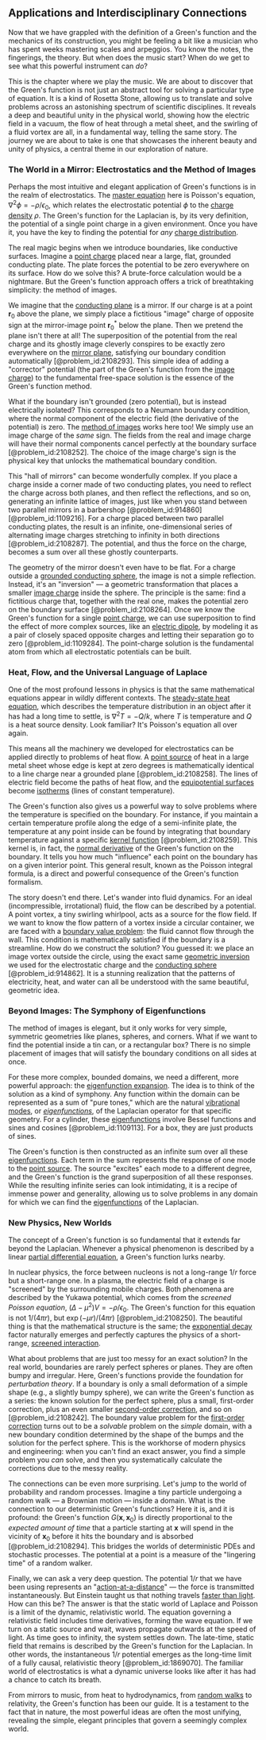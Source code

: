 ## Applications and Interdisciplinary Connections

Now that we have grappled with the definition of a Green's function and the mechanics of its construction, you might be feeling a bit like a musician who has spent weeks mastering scales and arpeggios. You know the notes, the fingerings, the theory. But when does the music start? When do we get to see what this powerful instrument can *do*?

This is the chapter where we play the music. We are about to discover that the Green's function is not just an abstract tool for solving a particular type of equation. It is a kind of Rosetta Stone, allowing us to translate and solve problems across an astonishing spectrum of scientific disciplines. It reveals a deep and beautiful unity in the physical world, showing how the electric field in a vacuum, the flow of heat through a metal sheet, and the swirling of a fluid vortex are all, in a fundamental way, telling the same story. The journey we are about to take is one that showcases the inherent beauty and unity of physics, a central theme in our exploration of nature.

### The World in a Mirror: Electrostatics and the Method of Images

Perhaps the most intuitive and elegant application of Green's functions is in the realm of electrostatics. The [master equation](@article_id:142465) here is Poisson's equation, $\nabla^2 \phi = -\rho/\epsilon_0$, which relates the electrostatic potential $\phi$ to the [charge density](@article_id:144178) $\rho$. The Green's function for the Laplacian is, by its very definition, the potential of a single point charge in a given environment. Once you have it, you have the key to finding the potential for *any* [charge distribution](@article_id:143906).

The real magic begins when we introduce boundaries, like conductive surfaces. Imagine a [point charge](@article_id:273622) placed near a large, flat, grounded conducting plate. The plate forces the potential to be zero everywhere on its surface. How do we solve this? A brute-force calculation would be a nightmare. But the Green's function approach offers a trick of breathtaking simplicity: the method of images.

We imagine that the [conducting plane](@article_id:263103) is a mirror. If our charge is at a point $\mathbf{r}_0$ above the plane, we simply place a fictitious "image" charge of opposite sign at the mirror-image point $\mathbf{r}_0^*$ below the plane. Then we pretend the plane isn't there at all! The superposition of the potential from the real charge and its ghostly image cleverly conspires to be exactly zero everywhere on the [mirror plane](@article_id:147623), satisfying our boundary condition automatically [@problem_id:2108293]. This simple idea of adding a "corrector" potential (the part of the Green's function from the [image charge](@article_id:266504)) to the fundamental free-space solution is the essence of the Green's function method.

What if the boundary isn't grounded (zero potential), but is instead electrically isolated? This corresponds to a Neumann boundary condition, where the normal component of the electric field (the derivative of the potential) is zero. The [method of images](@article_id:135741) works here too! We simply use an image charge of the *same* sign. The fields from the real and image charge will have their normal components cancel perfectly at the boundary surface [@problem_id:2108252]. The choice of the image charge's sign is the physical key that unlocks the mathematical boundary condition.

This "hall of mirrors" can become wonderfully complex. If you place a charge inside a corner made of two conducting plates, you need to reflect the charge across both planes, and then reflect the reflections, and so on, generating an infinite lattice of images, just like when you stand between two parallel mirrors in a barbershop [@problem_id:914860] [@problem_id:1109216]. For a charge placed between two parallel conducting plates, the result is an infinite, one-dimensional series of alternating image charges stretching to infinity in both directions [@problem_id:2108287]. The potential, and thus the force on the charge, becomes a sum over all these ghostly counterparts.

The geometry of the mirror doesn't even have to be flat. For a charge outside a [grounded conducting sphere](@article_id:271184), the image is not a simple reflection. Instead, it's an "inversion" — a geometric transformation that places a smaller [image charge](@article_id:266504) inside the sphere. The principle is the same: find a fictitious charge that, together with the real one, makes the potential zero on the boundary surface [@problem_id:2108264]. Once we know the Green's function for a single [point charge](@article_id:273622), we can use superposition to find the effect of more complex sources, like an [electric dipole](@article_id:262764), by modeling it as a pair of closely spaced opposite charges and letting their separation go to zero [@problem_id:1109284]. The point-charge solution is the fundamental atom from which all electrostatic potentials can be built.

### Heat, Flow, and the Universal Language of Laplace

One of the most profound lessons in physics is that the same mathematical equations appear in wildly different contexts. The [steady-state heat equation](@article_id:175592), which describes the temperature distribution in an object after it has had a long time to settle, is $\nabla^2 T = -Q/k$, where $T$ is temperature and $Q$ is a heat source density. Look familiar? It's Poisson's equation all over again.

This means all the machinery we developed for electrostatics can be applied directly to problems of heat flow. A [point source](@article_id:196204) of heat in a large metal sheet whose edge is kept at zero degrees is mathematically identical to a line charge near a grounded plane [@problem_id:2108258]. The lines of electric field become the paths of heat flow, and the [equipotential surfaces](@article_id:158180) become [isotherms](@article_id:151399) (lines of constant temperature).

The Green's function also gives us a powerful way to solve problems where the temperature is specified on the boundary. For instance, if you maintain a certain temperature profile along the edge of a semi-infinite plate, the temperature at any point inside can be found by integrating that boundary temperature against a specific [kernel function](@article_id:144830) [@problem_id:2108259]. This kernel is, in fact, the [normal derivative](@article_id:169017) of the Green's function on the boundary. It tells you how much "influence" each point on the boundary has on a given interior point. This general result, known as the Poisson integral formula, is a direct and powerful consequence of the Green's function formalism.

The story doesn't end there. Let's wander into fluid dynamics. For an ideal (incompressible, irrotational) fluid, the flow can be described by a potential. A point vortex, a tiny swirling whirlpool, acts as a source for the flow field. If we want to know the flow pattern of a vortex inside a circular container, we are faced with a [boundary value problem](@article_id:138259): the fluid cannot flow through the wall. This condition is mathematically satisfied if the boundary is a streamline. How do we construct the solution? You guessed it: we place an image vortex outside the circle, using the exact same [geometric inversion](@article_id:164645) we used for the electrostatic charge and the [conducting sphere](@article_id:266224) [@problem_id:914862]. It is a stunning realization that the patterns of electricity, heat, and water can all be understood with the same beautiful, geometric idea.

### Beyond Images: The Symphony of Eigenfunctions

The method of images is elegant, but it only works for very simple, symmetric geometries like planes, spheres, and corners. What if we want to find the potential inside a tin can, or a rectangular box? There is no simple placement of images that will satisfy the boundary conditions on all sides at once.

For these more complex, bounded domains, we need a different, more powerful approach: the [eigenfunction expansion](@article_id:150966). The idea is to think of the solution as a kind of symphony. Any function within the domain can be represented as a sum of "pure tones," which are the natural [vibrational modes](@article_id:137394), or *[eigenfunctions](@article_id:154211)*, of the Laplacian operator for that specific geometry. For a cylinder, these [eigenfunctions](@article_id:154211) involve Bessel functions and sines and cosines [@problem_id:1109113]. For a box, they are just products of sines.

The Green's function is then constructed as an infinite sum over all these [eigenfunctions](@article_id:154211). Each term in the sum represents the response of one mode to the [point source](@article_id:196204). The source "excites" each mode to a different degree, and the Green's function is the grand superposition of all these responses. While the resulting infinite series can look intimidating, it is a recipe of immense power and generality, allowing us to solve problems in any domain for which we can find the [eigenfunctions](@article_id:154211) of the Laplacian.

### New Physics, New Worlds

The concept of a Green's function is so fundamental that it extends far beyond the Laplacian. Whenever a physical phenomenon is described by a linear [partial differential equation](@article_id:140838), a Green's function lurks nearby.

In nuclear physics, the force between nucleons is not a long-range $1/r$ force but a short-range one. In a plasma, the electric field of a charge is "screened" by the surrounding mobile charges. Both phenomena are described by the Yukawa potential, which comes from the *screened Poisson equation*, $(\Delta - \mu^2)V = -\rho/\epsilon_0$. The Green's function for this equation is not $1/(4\pi r)$, but $\exp(-\mu r)/(4\pi r)$ [@problem_id:2108250]. The beautiful thing is that the mathematical structure is the same; the [exponential decay](@article_id:136268) factor naturally emerges and perfectly captures the physics of a short-range, [screened interaction](@article_id:135901).

What about problems that are just too messy for an exact solution? In the real world, boundaries are rarely perfect spheres or planes. They are often bumpy and irregular. Here, Green's functions provide the foundation for *perturbation theory*. If a boundary is only a small deformation of a simple shape (e.g., a slightly bumpy sphere), we can write the Green's function as a series: the known solution for the perfect sphere, plus a small, first-order correction, plus an even smaller [second-order correction](@article_id:155257), and so on [@problem_id:2108242]. The boundary value problem for the [first-order correction](@article_id:155402) turns out to be a *solvable* problem on the *simple* domain, with a new boundary condition determined by the shape of the bumps and the solution for the perfect sphere. This is the workhorse of modern physics and engineering: when you can't find an exact answer, you find a simple problem you *can* solve, and then you systematically calculate the corrections due to the messy reality.

The connections can be even more surprising. Let's jump to the world of probability and random processes. Imagine a tiny particle undergoing a random walk — a Brownian motion — inside a domain. What is the connection to our deterministic Green's functions? Here it is, and it is profound: the Green's function $G(\mathbf{x}, \mathbf{x}_0)$ is directly proportional to the *expected amount of time* that a particle starting at $\mathbf{x}$ will spend in the vicinity of $\mathbf{x}_0$ before it hits the boundary and is absorbed [@problem_id:2108294]. This bridges the worlds of deterministic PDEs and stochastic processes. The potential at a point is a measure of the "lingering time" of a random walker.

Finally, we can ask a very deep question. The potential $1/r$ that we have been using represents an "[action-at-a-distance](@article_id:263708)" — the force is transmitted instantaneously. But Einstein taught us that nothing travels [faster than light](@article_id:181765). How can this be? The answer is that the static world of Laplace and Poisson is a limit of the dynamic, relativistic world. The equation governing a relativistic field includes time derivatives, forming the wave equation. If we turn on a static source and wait, waves propagate outwards at the speed of light. As time goes to infinity, the system settles down. The late-time, static field that remains is described by the Green's function for the Laplacian. In other words, the instantaneous $1/r$ potential emerges as the long-time limit of a fully causal, relativistic theory [@problem_id:1869070]. The familiar world of electrostatics is what a dynamic universe looks like after it has had a chance to catch its breath.

From mirrors to music, from heat to hydrodynamics, from [random walks](@article_id:159141) to relativity, the Green's function has been our guide. It is a testament to the fact that in nature, the most powerful ideas are often the most unifying, revealing the simple, elegant principles that govern a seemingly complex world.